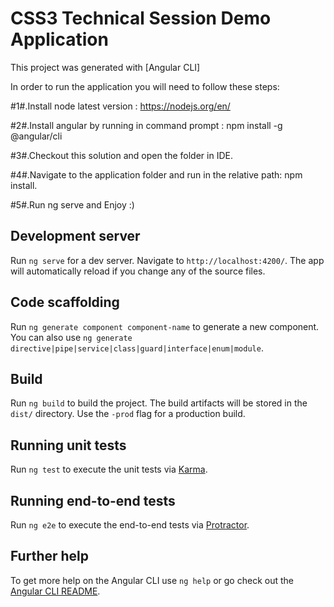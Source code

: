 # CSS3 Technical Session Demo Application

This project was generated with [Angular CLI]

In order to run the application you will need to follow these steps:

#1#.Install node latest version : https://nodejs.org/en/

#2#.Install angular by running in command prompt : npm install -g @angular/cli

#3#.Checkout this solution and open the folder in IDE.

#4#.Navigate to the application folder and run in the relative path: npm install.

#5#.Run ng serve and Enjoy :)

## Development server

Run `ng serve` for a dev server. Navigate to `http://localhost:4200/`. The app will automatically reload if you change any of the source files.

## Code scaffolding

Run `ng generate component component-name` to generate a new component. You can also use `ng generate directive|pipe|service|class|guard|interface|enum|module`.

## Build

Run `ng build` to build the project. The build artifacts will be stored in the `dist/` directory. Use the `-prod` flag for a production build.

## Running unit tests

Run `ng test` to execute the unit tests via [Karma](https://karma-runner.github.io).

## Running end-to-end tests

Run `ng e2e` to execute the end-to-end tests via [Protractor](http://www.protractortest.org/).

## Further help

To get more help on the Angular CLI use `ng help` or go check out the [Angular CLI README](https://github.com/angular/angular-cli/blob/master/README.md).
